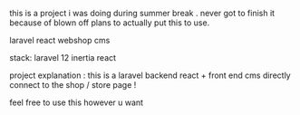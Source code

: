 this is a project i was doing during summer break . never got to finish it because of blown off plans to actually put this to use. 

laravel react webshop cms

stack: 
laravel 12
inertia
react 

project explanation :
this is a laravel backend react + front end cms directly connect to the shop / store page ! 

feel free to use this however u want
